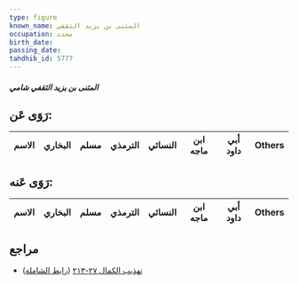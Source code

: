 ```yaml
---
type: figure
known_name: المثنى بن يزيد الثقفي
occupation: محدث
birth_date:
passing_date:
tahdhib_id: 5777
---
```

##### المثنى بن يزيد الثقفي شامي

## رَوَى عَن:
| الاسم | البخاري | مسلم | الترمذي | النسائي | ابن ماجه | أبي داود | Others |
| ----- | ------- | ---- | ------- | ------- | -------- | -------- | ------ |
## رَوَى عَنه:
| الاسم | البخاري | مسلم | الترمذي | النسائي | ابن ماجه | أبي داود | Others |
| ----- | ------- | ---- | ------- | ------- | -------- | -------- | ------ |
## مراجع
- [تهذيب الكمال ٢٧-٢١٣](obsidian://open?vault=Tahdhib-al-Kamal&file=Figures/٥٧٧٧-المثنى%20بن%20يزيد%20الثقفي%20شامي) ([رابط الشاملة](https://shamela.ws/book/3722/14602))